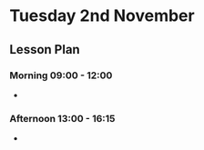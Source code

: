 # Tuesday 2nd November

## Lesson Plan

### Morning 09:00 - 12:00

+ 

### Afternoon 13:00 - 16:15

+ 
